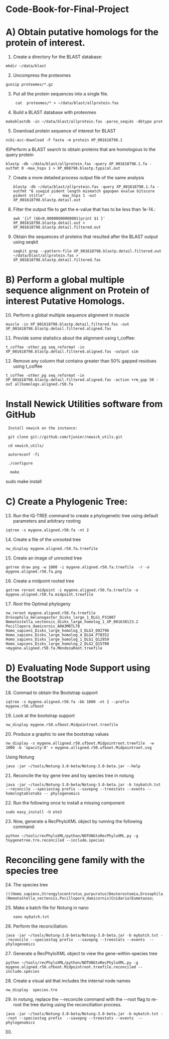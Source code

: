 # Code-Book-for-Final-Project

# A) Obtain putative homologs for the protein of interest.

  1) Create a directory for the BLAST database:

    mkdir ~/data/blast

  2) Uncompress the proteomes

    gunzip proteomes/*.gz
	
  3) Put all the protein sequences into a single file.

          cat  proteomes/* > ~/data/blast/allprotein.fas
	
  4) Build a BLAST database with proteomes 
 
    makeblastdb -in ~/data/blast/allprotein.fas -parse_seqids -dbtype prot
	
  5) Download protein sequence of interest for BLAST
 
    ncbi-acc-download -F fasta -m protein XP_001618798.1
	
6)Perform a BLAST search to obtain proteins that are homologous to the query protein
  
    blastp -db ~/data/blast/allprotein.fas -query XP_001618798.1.fa -outfmt 0 -max_hsps 1 > XP_008798.blastp.typical.out
  
 7) Create a more detailed process output file of the same analysis
  
        blastp -db ~/data/blast/allprotein.fas -query XP_001618798.1.fa -outfmt "6 sseqid pident length mismatch gapopen evalue bitscore pident stitle"  -     max_hsps 1 -out XP_001618798.blastp.detail.out
  
 8) Filter the output file to get the e-value that has to be less than 1e-14.:
 
        awk '{if ($6<0.00000000000001)print $1 }' XP_001618798.blastp.detail.out > XP_001618798.blastp.detail.filtered.out
   
 9) Obtain the sequences of proteins that resulted after the BLAST output using seqkit
  
        seqkit grep --pattern-file XP_001618798.blastp.detail.filtered.out ~/data/blast/allprotein.fas > XP_001618798.blastp.detail.filtered.fas
   
  # B) Perform a global multiple sequence alignment on Protein of interest Putative Homologs.
   
 10) Perform a global multiple sequence alignment in muscle
  
    muscle -in XP_001618798.blastp.detail.filtered.fas -out XP_001618798.blastp.detail.filtered.aligned.fas
    
 11) Provide some statistics about the alignment using t_coffee:
  
    t_coffee -other_pg seq_reformat -in XP_001618798.blastp.detail.filtered.aligned.fas -output sim
	
 12) Remove any column that contains greater than 50% gapped residues using t_coffee
 
    t_coffee -other_pg seq_reformat -in XP_001618798.blastp.detail.filtered.aligned.fas -action +rm_gap 50 -out allhomologs.aligned.r50.fa
  
  # Install Newick Utilities software from GitHub
  
     Install newick on the instance: 
  
     git clone git://github.com/tjunier/newick_utils.git
   
     cd newick_utils/
   
     autoreconf -fi
   
     ./configure
   
      make
   
   sudo make install
   
   # C) Create a Phylogenic Tree: 
     
   13. Run the IQ-TREE command to create a phylogenetic tree using default parameters and arbitrary rooting
    
    iqtree -s mygene.aligned.r50.fa -nt 2
     
   14) Create a file of the unrooted tree
   
    nw_display mygene.aligned.r50.fa.treefile
    
   15) Create an image of unrooted tree
   
    gotree draw png -w 1000 -i mygene.aligned.r50.fa.treefile  -r -o  mygene.aligned.r50.fa.png
    
   16) Create a midpoint rooted tree
   
    gotree reroot midpoint -i mygene.aligned.r50.fa.treefile -o mygene.aligned.r50.fa.midpoint.treefile
    
   17) Root the Optimal phylogeny 
   
    nw_reroot mygene.aligned.r50.fa.treefile Drosophila_melanogaster_Disks_large_1_DLG1_P31007 Nematostella_vectensis_disks_large_homolog_1_XP_001638123.2 Pocillopora_damicornis_A0A3M6TL78 Homo_sapiens_Disks_large_homolog_3_DLG3_Q92796 Homo_sapiens_Disks_large_homolog_4_DLG4_P78352 Homo_sapiens_Disks_large_homolog_1_DLG1_Q12959 Homo_sapiens_Disks_large_homolog_2_DLG2_Q15700 >mygene.aligned.r50.fa.MendozaRoot.treefile

# D) Evaluating Node Support using the Bootstrap

 18) Commad to obtain the Bootstrap support
 
    iqtree -s mygene.aligned.r50.fa -bb 1000 -nt 2 --prefix mygene.r50.ufboot
  
 19) Look at the bootstrap support

    nw_display mygene.r50.ufboot.Midpointroot.treefile 

 20) Produce a graphic to see the bootstrap values

    nw_display -s mygene.alligned.r50.ufboot.Midpointroot.treefile  -w 1000 -b 'opacity:0' > mygene.alligned.r50.ufboot.Midpointroot.svg
 
 Using Notung
 
    java -jar ~/tools/Notung-3.0-beta/Notung-3.0-beta.jar --help 
 
 21) Reconcile the toy gene tree and toy species tree in notung

    java -jar ~/tools/Notung-3.0-beta/Notung-3.0-beta.jar -b toybatch.txt --reconcile --speciestag prefix --savepng --treestats --events --homologtabletabs -- phylogenomics 

 22) Run the following once to install a missing component

    sudo easy_install -U ete3 

 23) Now, generate a RecPhyloXML object by running the following command:

    python ~/tools/recPhyloXML/python/NOTUNGtoRecPhyloXML.py -g toygenetree.tre.reconciled --include.species
  
  # Reconciling gene family with the species tree
  
 24) The species tree
 
    (((Homo_sapiens,Strongylocentrotus_purpuratus)Deuterostomia,Drosophila_melanogaster)Bilateria,(Nematostella_vectensis,Pocillopora_damicornis)Cnidaria)Eumetazoa;

25) Make a batch file for Notung in nano

        nano mybatch.txt
 
 26) Perform the reconciliation:
 
    java -jar ~/tools/Notung-3.0-beta/Notung-3.0-beta.jar -b mybatch.txt --reconcile --speciestag prefix  --savepng --treestats --events  --phylogenomics 
  
 27) Generate a RecPhyloXML object to view the gene-within-species tree
 
    python ~/tools/recPhyloXML/python/NOTUNGtoRecPhyloXML.py -g mygene.aligned.r50.ufboot.Midpointroot.treefile.reconciled --include.species
  
 28) Create a visual aid that includes the internal node names
   
    nw_display  species.tre 
   
 29) In notung, replace the --reconcile command with the --root flag to re-root the tree during using the reconciliation process.
 
    java -jar ~/tools/Notung-3.0-beta/Notung-3.0-beta.jar -b mybatch.txt --root --speciestag prefix  --savepng --treestats --events  --phylogenomics 
  
 30)

